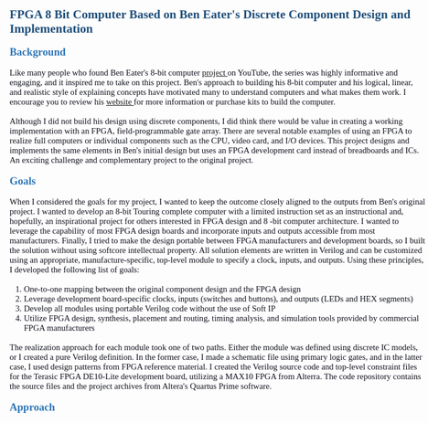 <div style="direction: ltr; border-width: 100%;">
<div style="direction: ltr; margin-top: 0in; margin-left: 0in; width: 7.6041in;">
<div style="direction: ltr; margin-top: 0in; margin-left: 0in; width: 7.6041in;">
<h1 style="margin: 0in; font-family: Calibri; font-size: 16.0pt; color: #1e4e79;">FPGA 8 Bit Computer Based on Ben Eater's Discrete Component Design and Implementation</h1>
<p style="margin: 0in; font-family: tahoma; font-size: 11.0pt; color: #0e101a;">&nbsp;</p>
<h2 style="margin: 0in; font-family: Calibri; font-size: 14.0pt; color: #2e75b5;">Background</h2>
<p style="margin: 0in; font-family: tahoma; font-size: 11.0pt; color: #0e101a;">&nbsp;</p>
<p style="margin: 0in; font-family: tahoma; font-size: 11.0pt;"><span style="color: #0e101a;">Like many people who found Ben Eater's 8-bit computer&nbsp;</span><a href="https://www.youtube.com/playlist?list=PLowKtXNTBypGqImE405J2565dvjafglHU">project&nbsp;</a><span style="color: #0e101a;">on YouTube, the series was highly informative and engaging, and it inspired me to take on this project. Ben's approach to building his 8-bit computer and his logical, linear, and realistic style of explaining concepts have motivated many to understand computers and what makes them work. I encourage you to review his&nbsp;</span><a href="https://eater.net/8bit/">website&nbsp;</a><span style="color: #0e101a;">for more information or purchase kits to build the computer.</span></p>
<p style="margin: 0in; font-family: tahoma; font-size: 11.0pt; color: #0e101a;">&nbsp;</p>
<p style="margin: 0in; font-family: tahoma; font-size: 11.0pt; color: #0e101a;">Although I did not build his design using discrete components, I did think there would be value in creating a working implementation with an FPGA, field-programmable gate array. There are several notable examples of using an FPGA to realize full computers or individual components such as the CPU, video card, and I/O devices. This project designs and implements the same elements in Ben's initial design but uses an FPGA development card instead of breadboards and ICs. An exciting challenge and complementary project to the original project.</p>
<p style="margin: 0in; font-family: tahoma; font-size: 11.0pt; color: #0e101a;">&nbsp;</p>
<h2 style="margin: 0in; font-family: Calibri; font-size: 14.0pt; color: #2e75b5;">Goals</h2>
<p style="margin: 0in; font-family: tahoma; font-size: 11.0pt; color: #0e101a;">&nbsp;</p>
<p style="margin: 0in; font-family: tahoma; font-size: 11.0pt; color: #0e101a;">When I considered the goals for my project, I wanted to keep the outcome closely aligned to the outputs from Ben's original project. I wanted to develop an 8-bit Touring complete computer with a limited instruction set as an instructional and, hopefully, an inspirational project for others interested in FPGA design and 8 -bit computer architecture. I wanted to leverage the capability of most FPGA design boards and incorporate inputs and outputs accessible from most manufacturers. Finally, I tried to make the design portable between FPGA manufacturers and development boards, so I built the solution without using softcore intellectual property. All solution elements are written in Verilog and can be customized using an appropriate, manufacture-specific, top-level module to specify a clock, inputs, and outputs. Using these principles, I developed the following list of goals:</p>
<p style="margin: 0in; font-family: tahoma; font-size: 11.0pt; color: #0e101a;">&nbsp;</p>
<ol type="1" style="direction: ltr; unicode-bidi: embed; margin-top: 0in; margin-bottom: 0in; font-family: tahoma; font-size: 11.0pt; font-weight: normal; font-style: normal;">
<li style="margin-top: 0; margin-bottom: 0; vertical-align: middle; color: #0e101a;" value="1"><span style="font-family: tahoma; font-size: 11.0pt; font-weight: normal; font-style: normal;">One-to-one mapping between the original component design and the FPGA design</span></li>
<li style="margin-top: 0; margin-bottom: 0; vertical-align: middle; color: #0e101a;"><span style="font-family: tahoma; font-size: 11.0pt;">Leverage development board-specific clocks, inputs (switches and buttons), and outputs (LEDs and HEX segments)</span></li>
<li style="margin-top: 0; margin-bottom: 0; vertical-align: middle; color: #0e101a;"><span style="font-family: tahoma; font-size: 11.0pt;">Develop all modules using portable Verilog code without the use of Soft IP</span></li>
<li style="margin-top: 0; margin-bottom: 0; vertical-align: middle; color: #0e101a;"><span style="font-family: tahoma; font-size: 11.0pt;">Utilize FPGA design, synthesis, placement and routing, timing analysis, and simulation tools provided by commercial FPGA manufacturers</span></li>
</ol>
<p style="margin: 0in; font-family: tahoma; font-size: 11.0pt; color: #0e101a;">&nbsp;</p>
<p style="margin: 0in; font-family: tahoma; font-size: 11.0pt; color: #0e101a;">The realization approach for each module took one of two paths. Either the module was defined using discrete IC models, or I created a pure Verilog definition. In the former case, I made a schematic file using primary logic gates, and in the latter case, I used design patterns from FPGA reference material. I created the Verilog source code and top-level constraint files for the Terasic FPGA DE10-Lite development board, utilizing a MAX10 FPGA from Alterra. The code repository contains the source files and the project archives from Altera's Quartus Prime software.&nbsp;</p>
<p style="margin: 0in; font-family: tahoma; font-size: 11.0pt; color: #0e101a;">&nbsp;</p>
<h2 style="margin: 0in; font-family: Calibri; font-size: 14.0pt; color: #2e75b5;">Approach</h2>
<p style="margin: 0in; font-family: Calibri; font-size: 11.0pt;">&nbsp;</p>
</div>
</div>
</div>
